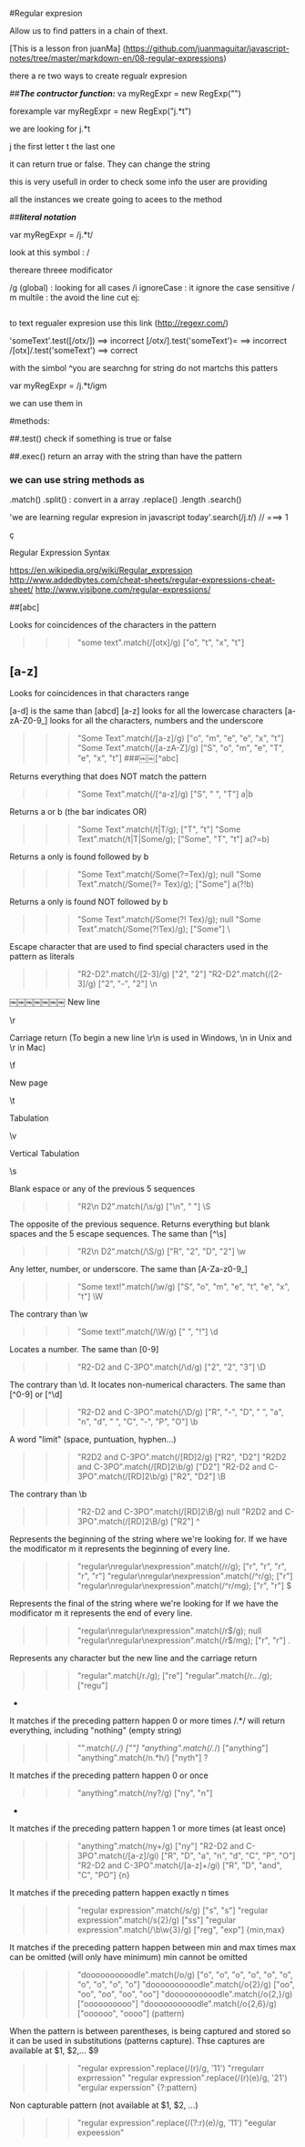 #Regular expresion

Allow us to find patters in a chain of thext.

[This is a lesson fron juanMa] (https://github.com/juanmaguitar/javascript-notes/tree/master/markdown-en/08-regular-expressions)

there a re two ways to create regualr expresion

##___The contructor function:___
va myRegExpr = new RegExp("")

forexample
var myRegExpr = new RegExp("j.*t")

we are looking for j.*t

j the first letter
t the last one

it can return true or false.
They can change the string 

this is very usefull in order to check some info the user are providing


all the instances we create going to acees to the method


##___literal notation___

var myRegExpr = /j.*t/

look at this symbol : /

thereare threee modificator

/g (global) : looking for all cases
/i ignoreCase : it ignore the case sensitive
/   m multile : the avoid the line cut
ej:

```var re = newregExp('j.*t', 'gmi')
```

to text regualer expresion use this link (http://regexr.com/)

'someText'.test([/otx/]) ==>  incorrect
[/otx/].test('someText')= ==> incorrect
/[otx]/.test('someText') ==> correct

with the simbol ^you are searchng for string do not martchs this patters

var myRegExpr = /j.*t/igm

we can use them in 


#methods:

##.test()
check if something is true or false

##.exec()
return an array with the string than have the pattern


### we can use string methods as

.match()
.split() : convert in a array
.replace()
.length
.search()

'we are learning regular expresion in javascript today'.search(/j.*t*/)
// ===> 1


ç


Regular Expression Syntax

https://en.wikipedia.org/wiki/Regular_expression
http://www.addedbytes.com/cheat-sheets/regular-expressions-cheat-sheet/
http://www.visibone.com/regular-expressions/

##[abc]

Looks for coincidences of the characters in the pattern

>>> "some text".match(/[otx]/g)
["o", "t", "x", "t"]

## [a-z]

Looks for coincidences in that characters range

[a-d] is the same than [abcd]
[a-z] looks for all the lowercase characters [a-zA-Z0-9_] looks for all the characters, numbers and the underscore

>>> "Some Text".match(/[a-z]/g)
["o", "m", "e", "e", "x", "t"]
>>> "Some Text".match(/[a-zA-Z]/g)
["S", "o", "m", "e", "T", "e", "x", "t"]
###￼￼[^abc]

Returns everything that does NOT match the pattern

>>> "Some Text".match(/[^a-z]/g)
["S", " ", "T"]
a|b

Returns a or b (the bar indicates OR)

>>> "Some Text".match(/t|T/g);
["T", "t"]
>>> "Some Text".match(/t|T|Some/g);
["Some", "T", "t"]
a(?=b)

Returns a only is found followed by b

>>> "Some Text".match(/Some(?=Tex)/g);
null
>>> "Some Text".match(/Some(?= Tex)/g);
["Some"]
a(?!b)

Returns a only is found NOT followed by b

>>> "Some Text".match(/Some(?! Tex)/g);
null
>>> "Some Text".match(/Some(?!Tex)/g);
["Some"]
\

Escape character that are used to find special characters used in the pattern as literals

>>> "R2-D2".match(/[2-3]/g)
["2", "2"]
>>> "R2-D2".match(/[2\-3]/g)
["2", "-", "2"]
\n

￼￼￼￼￼￼￼ New line

\r

Carriage return (To begin a new line \r\n is used in Windows, \n in Unix and \r in Mac)

\f

New page

\t

Tabulation

\v

Vertical Tabulation

\s

Blank espace or any of the previous 5 sequences

>>> "R2\n D2".match(/\s/g)
["\n", " "]
\S

The opposite of the previous sequence. Returns everything but blank spaces and the 5 escape sequences. The same than [^\s]

>>> "R2\n D2".match(/\S/g)
["R", "2", "D", "2"]
\w

Any letter, number, or underscore. The same than [A-Za-z0-9_]

>>> "Some text!".match(/\w/g)
["S", "o", "m", "e", "t", "e", "x", "t"]
\W

The contrary than \w

>>> "Some text!".match(/\W/g)
[" ", "!"]
\d

Locates a number. The same than [0-9]

>>> "R2-D2 and C-3PO".match(/\d/g)
["2", "2", "3"]
\D

The contrary than \d. It locates non-numerical characters. The same than [^0-9] or [^\d]

>>> "R2-D2 and C-3PO".match(/\D/g)
["R", "-", "D", " ", "a", "n", "d", " ", "C", "-", "P", "O"]
\b

A word "limit" (space, puntuation, hyphen...)

>>> "R2D2 and C-3PO".match(/[RD]2/g)
["R2", "D2"]
>>> "R2D2 and C-3PO".match(/[RD]2\b/g)
["D2"]
>>> "R2-D2 and C-3PO".match(/[RD]2\b/g)
["R2", "D2"]
\B

The contrary than \b

>>> "R2-D2 and C-3PO".match(/[RD]2\B/g)
null
>>> "R2D2 and C-3PO".match(/[RD]2\B/g)
["R2"]
^

Represents the beginning of the string where we're looking for. If we have the modificator m it represents the beginning of every line.

>>> "regular\nregular\nexpression".match(/r/g);
["r", "r", "r", "r", "r"]
>>> "regular\nregular\nexpression".match(/^r/g);
["r"]
>>> "regular\nregular\nexpression".match(/^r/mg);
["r", "r"]
$

Represents the final of the string where we're looking for If we have the modificator m it represents the end of every line.

>>> "regular\nregular\nexpression".match(/r$/g);
null
>>> "regular\nregular\nexpression".match(/r$/mg);
["r", "r"]
.

Represents any character but the new line and the carriage return

>>> "regular".match(/r./g);
["re"]
>>> "regular".match(/r.../g);
["regu"]
*

It matches if the preceding pattern happen 0 or more times /.*/ will return everything, including "nothing" (empty string)

>>> "".match(/.*/)
[""]
>>> "anything".match(/.*/)
["anything"]
>>> "anything".match(/n.*h/)
["nyth"]
?

It matches if the preceding pattern happen 0 or once

>>> "anything".match(/ny?/g)
["ny", "n"]
+

It matches if the preceding pattern happen 1 or more times (at least once)

>>> "anything".match(/ny+/g)
["ny"]
>>> "R2-D2 and C-3PO".match(/[a-z]/gi)
["R", "D", "a", "n", "d", "C", "P", "O"]
>>> "R2-D2 and C-3PO".match(/[a-z]+/gi)
["R", "D", "and", "C", "PO"]
{n}

It matches if the preceding pattern happen exactly n times

>>> "regular expression".match(/s/g)
["s", "s"]
>>> "regular expression".match(/s{2}/g)
["ss"]
>>> "regular expression".match(/\b\w{3}/g)
["reg", "exp"]
{min,max}

It matches if the preceding pattern happen between min and max times max can be omitted (will only have minimum) min cannot be omitted

>>> "doooooooooodle".match(/o/g)
["o", "o", "o", "o", "o", "o", "o", "o", "o", "o"]
>>> "doooooooooodle".match(/o{2}/g)
["oo", "oo", "oo", "oo", "oo"]
>>> "doooooooooodle".match(/o{2,}/g)
["oooooooooo"]
>>> "doooooooooodle".match(/o{2,6}/g)
["oooooo", "oooo"]
(pattern)

When the pattern is between parentheses, is being captured and stored so it can be used in substitutions (patterns capture).
Thse captures are available at $1, $2,... $9

>>> "regular expression".replace(/(r)/g, '$1$1')
"rregularr exprression"
>>> "regular expression".replace(/(r)(e)/g, '$2$1')
"ergular experssion"
{?:pattern}

Non capturable pattern (not available at $1, $2, ...)

>>> "regular expression".replace(/(?:r)(e)/g, '$1$1')
"eegular expeession"






